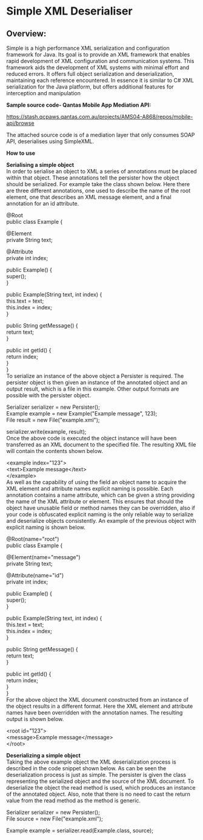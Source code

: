 # Simple XML Deserialiser

## Overview:

Simple is a high performance XML serialization and configuration
framework for Java. Its goal is to provide an XML framework that enables
rapid development of XML configuration and communication systems. This
framework aids the development of XML systems with minimal effort and
reduced errors. It offers full object serialization and deserialization,
maintaining each reference encountered. In essence it is similar to C\#
XML serialization for the Java platform, but offers additional features
for interception and manipulation

**Sample source code- Qantas Mobile App Mediation API:**

<https://stash.qcpaws.qantas.com.au/projects/AMS04-A868/repos/mobile-api/browse>

The attached source code is of a mediation layer that only consumes SOAP
API, deserialises using SimpleXML.

  

**How to use**

**Serialising a simple object**  
In order to serialise an object to XML a series of annotations must be
placed within that object. These annotations tell the persister how the
object should be serialized. For example take the class shown below.
Here there are three different annotations, one used to describe the
name of the root element, one that describes an XML message element, and
a final annotation for an id attribute.

@Root  
public class Example {

@Element  
private String text;

@Attribute  
private int index;

public Example() {  
super();  
}

public Example(String text, int index) {  
this.text = text;  
this.index = index;  
}

public String getMessage() {  
return text;  
}

public int getId() {  
return index;  
}  
}  
To serialize an instance of the above object a Persister is required.
The persister object is then given an instance of the annotated object
and an output result, which is a file in this example. Other output
formats are possible with the persister object.

Serializer serializer = new Persister();  
Example example = new Example("Example message", 123);  
File result = new File("example.xml");

serializer.write(example, result);  
Once the above code is executed the object instance will have been
transferred as an XML document to the specified file. The resulting XML
file will contain the contents shown below.

&lt;example index="123"&gt;  
&lt;text&gt;Example message&lt;/text&gt;  
&lt;/example&gt;  
As well as the capability of using the field an object name to acquire
the XML element and attribute names explicit naming is possible. Each
annotation contains a name attribute, which can be given a string
providing the name of the XML attribute or element. This ensures that
should the object have unusable field or method names they can be
overridden, also if your code is obfuscated explicit naming is the only
reliable way to serialize and deserialize objects consistently. An
example of the previous object with explicit naming is shown below.

@Root(name="root")  
public class Example {

@Element(name="message")  
private String text;

@Attribute(name="id")  
private int index;

public Example() {  
super();  
}

public Example(String text, int index) {  
this.text = text;  
this.index = index;  
}

public String getMessage() {  
return text;  
}

public int getId() {  
return index;  
}  
}  
For the above object the XML document constructed from an instance of
the object results in a different format. Here the XML element and
attribute names have been overridden with the annotation names. The
resulting output is shown below.

&lt;root id="123"&gt;  
&lt;message&gt;Example message&lt;/message&gt;  
&lt;/root&gt;

  
**Deserializing a simple object**  
Taking the above example object the XML deserialization process is
described in the code snippet shown below. As can be seen the
deserialization process is just as simple. The persister is given the
class representing the serialized object and the source of the XML
document. To deserialize the object the read method is used, which
produces an instance of the annotated object. Also, note that there is
no need to cast the return value from the read method as the method is
generic.

Serializer serializer = new Persister();  
File source = new File("example.xml");

Example example = serializer.read(Example.class, source);

  
